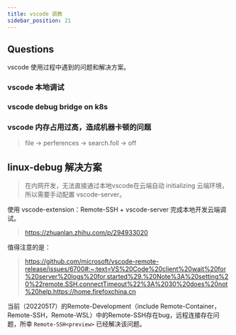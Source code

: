 ```yaml
---
title: vscode 调教
sidebar_position: 21
---
```




## Questions

vscode 使用过程中遇到的问题和解决方案。



### vscode 本地调试






### vscode debug bridge on k8s 



### vscode 内存占用过高，造成机器卡顿的问题


> file -> perferences -> search.foll -> off





## linux-debug 解决方案

> 在内网开发，无法直接通过本地vscode在云端自动 initializing 云端环境，所以需要手动配置 vscode-server。


使用 vscode-extension：Remote-SSH + vscode-server 完成本地开发云端调试。

> https://zhuanlan.zhihu.com/p/294933020

值得注意的是：

> https://github.com/microsoft/vscode-remote-release/issues/6700#:~:text=VS%20Code%20client%20wait%20for%20server%20logs%20for,started%29.%20Note%3A%20setting%20%22remote.SSH.connectTimeout%22%3A%2030%20does%20not%20help.https://home.firefoxchina.cn

当前（20220517）的Remote-Development（include Remote-Container，Remote-SSH，Remote-WSL）中的Remote-SSH存在bug，远程连接存在问题，所幸 `Remote-SSH<preview>` 已经解决该问题。










